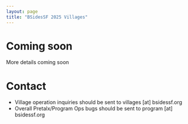 ```yaml
---
layout: page
title: "BSidesSF 2025 Villages"
---
```


# Coming soon

More details coming soon

# Contact

* Village operation inquiries should be sent to villages [at] bsidessf.org
* Overall Pretalx/Program Ops bugs should be sent to program [at] bsidessf.org


